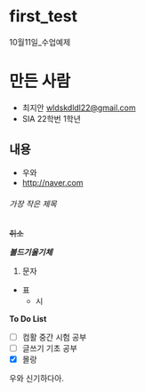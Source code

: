 # first_test
10월11일_수업예제

# 만든 사람
* 최지안 <wldskdldl22@gmail.com>
* SIA 22학번 1학년

## 내용
* 우와
* http://naver.com


###### 가장 작은 제목
~~취소~~

***볼드기울기체***

1. 문자
  - 표
    - 시
    
**To Do List**
- [ ] 컴활 중간 시험 공부
- [ ] 글쓰기 기초 공부
- [x] 몰랑

우와 신기하다아.
